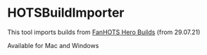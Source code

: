 # HOTSBuildImporter
This tool imports builds from [FanHOTS Hero Builds](https://docs.google.com/spreadsheets/d/1kiHfe0obByIt5qBvLNeVwrKr2SLl_laTCDqbfJwI9X8/edit#gid=0) (from 29.07.21)

Available for Mac and Windows
